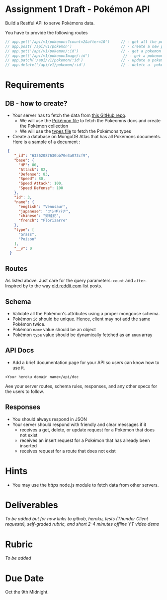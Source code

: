 # Assignment 1 Draft - Pokémon API
Build a Restful API to serve Pokémons data.


You have to provide the following routes
```js
// app.get('/api/v1/pokemons?count=2&after=10')     // - get all the pokemons after the 10th. List only Two.
// app.post('/api/v1/pokemon')                      // - create a new pokemon
// app.get('/api/v1/pokemon/:id')                   // - get a pokemon
// app.get('/api/v1/pokemonImage/:id')               // - get a pokemon Image URL
// app.patch('/api/v1/pokemon/:id')                 // - update a pokemon
// app.delete('/api/v1/pokemon/:id')                // - delete a  pokemon
```

# Requirements 
## DB - how to create?
- Your server has to fetch the data from [this GitHub repo](https://github.com/fanzeyi/pokemon.json).
  - We will use the [Pokémon file](https://github.com/fanzeyi/pokemon.json/blob/master/pokedex.json) to fetch the Pokeomns docs and create the  Pokémon collection
  - We will use the [types file](https://github.com/fanzeyi/pokemon.json/blob/master/types.json) to fetch the Pokémons types
- Create a database on MongoDB Atlas that has all Pokémons documents.
Here is a sample of a document :

```json
 {
    "_id": "63362087630bb70e3a073cf9",
    "base": {
      "HP": 80,
      "Attack": 82,
      "Defense": 83,
      "Speed": 80,
      "Speed Attack": 100,
      "Speed Defense": 100
    },
    "id": 3,
    "name": {
      "english": "Venusaur",
      "japanese": "フシギバナ",
      "chinese": "妙蛙花",
      "french": "Florizarre"
    },
    "type": [
      "Grass",
      "Poison"
    ],
    "__v": 0
  }
  ```


## Routes
As listed above. Just care for the query parameters: `count` and `after`. Inspired by to the way [old.reddit.com](https://old.reddit.com/) list posts.


## Schema 
- Validate all the Pokémon's attributes using a proper mongoose schema. 
- Pokémon `id` should be unique. Hence, client may not add the same Pokémon twice.
- Pokémon `name` value should be an object
- Pokémon `type` value should be dynamically fetched as an `enum` array



## API Docs
- Add a brief documentation page for your API so users can know how to use it. 
```
<Your heroku domain name>/api/doc
```
Aee your server routes, schema rules, responses, and any other specs for the users to follow. 

## Responses
- You should always respond in JSON
- Your server should respond with friendly and clear messages if it
  - receives a get, delete, or update request for a Pokémon that does not exist
  - receives an insert request for a Pokémon that has already been inserted
  - receives request for a route that does not exist


# Hints
- You may use the *https* node.js module to fetch data from other servers.

# Deliverables
*To be added but for now links to github, heroku, tests (Thunder Client requests), self-graded rubric, and short 2-4 minutes offline YT video demo*

# Rubric
*To be added*

# Due Date
Oct the 9th Midnight.

